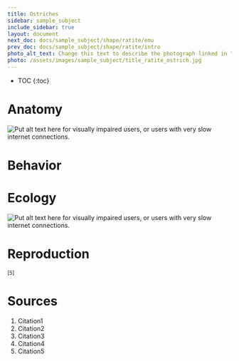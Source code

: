 ```yaml
---
title: Ostriches
sidebar: sample_subject
include_sidebar: true
layout: document
next_doc: docs/sample_subject/shape/ratite/emu
prev_doc: docs/sample_subject/shape/ratite/intro
photo_alt_text: Change this text to describe the photograph linked in "photo".
photo: /assets/images/sample_subject/title_ratite_ostrich.jpg
---
```


* TOC
{:toc}

# Anatomy

<img src="/template-information-site/assets/images/sample_subject/ostrich1.jpg" alt="Put alt text here for visually impaired users, or users with very slow internet connections."/>

# Behavior

# Ecology

<img src="/template-information-site/assets/images/sample_subject/ostrich2.jpg" alt="Put alt text here for visually impaired users, or users with very slow internet connections."/>

# Reproduction

<sup>[5]</sup>


# Sources

1. Citation1
2. Citation2
3. Citation3
4. Citation4
5. Citation5
